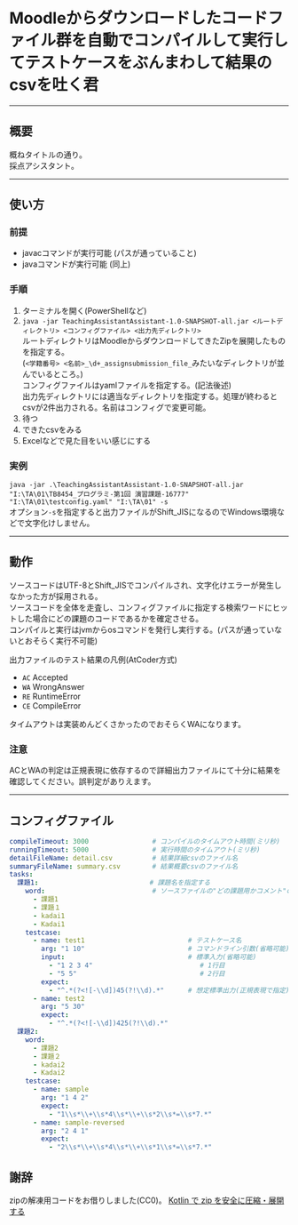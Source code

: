 # Moodleからダウンロードしたコードファイル群を自動でコンパイルして実行してテストケースをぶんまわして結果のcsvを吐く君

***
## 概要
概ねタイトルの通り。  
採点アシスタント。

***

## 使い方  

### 前提
- javacコマンドが実行可能 (パスが通っていること)
- javaコマンドが実行可能 (同上)

### 手順
1. ターミナルを開く(PowerShellなど)
2. `java -jar TeachingAssistantAssistant-1.0-SNAPSHOT-all.jar <ルートディレクトリ> <コンフィグファイル> <出力先ディレクトリ>`  
ルートディレクトリはMoodleからダウンロードしてきたZipを展開したものを指定する。  
   (`<学籍番号> <名前>_\d+_assignsubmission_file_`みたいなディレクトリが並んでいるところ。)  
コンフィグファイルはyamlファイルを指定する。(記法後述)  
出力先ディレクトリには適当なディレクトリを指定する。処理が終わるとcsvが2件出力される。名前はコンフィグで変更可能。
3. 待つ
4. できたcsvをみる
5. Excelなどで見た目をいい感じにする

### 実例
`java -jar .\TeachingAssistantAssistant-1.0-SNAPSHOT-all.jar "I:\TA\01\TB8454_プログラミ-第1回 演習課題-16777" "I:\TA\01\testconfig.yaml" "I:\TA\01" -s`  
オプション`-s`を指定すると出力ファイルがShift_JISになるのでWindows環境などで文字化けしません。

***  

## 動作
ソースコードはUTF-8とShift_JISでコンパイルされ、文字化けエラーが発生しなかった方が採用される。  
ソースコードを全体を走査し、コンフィグファイルに指定する検索ワードにヒットした場合にどの課題のコードであるかを確定させる。  
コンパイルと実行はjvmからosコマンドを発行し実行する。(パスが通っていないとおそらく実行不可能)  

出力ファイルのテスト結果の凡例(AtCoder方式)
- ``AC`` Accepted
- ``WA`` WrongAnswer
- ``RE`` RuntimeError
- ``CE`` CompileError  

タイムアウトは実装めんどくさかったのでおそらくWAになります。  

### **注意**
ACとWAの判定は正規表現に依存するので詳細出力ファイルにて十分に結果を確認してください。誤判定がありえます。

***  

## コンフィグファイル
``` yaml
compileTimeout: 3000                # コンパイルのタイムアウト時間(ミリ秒)
runningTimeout: 5000                # 実行時間のタイムアウト(ミリ秒)
detailFileName: detail.csv          # 結果詳細csvのファイル名
summaryFileName: summary.csv        # 結果概要csvのファイル名
tasks:
  課題1:                            # 課題名を指定する
    word:                           # ソースファイルの"どの課題用かコメント"の検索用ワード
      - 課題1
      - 課題１
      - kadai1
      - Kadai1
    testcase:
      - name: test1                          # テストケース名
        arg: "1 10"                          # コマンドライン引数(省略可能)
        input:                               # 標準入力(省略可能)
          - "1 2 3 4"                           # 1行目
          - "5 5"                               # 2行目
        expect:
          - "^.*(?<![-\\d])45(?!\\d).*"      # 想定標準出力(正規表現で指定)
      - name: test2
        arg: "5 30"
        expect:
          - "^.*(?<![-\\d])425(?!\\d).*"
  課題2:
    word:
      - 課題2
      - 課題２
      - kadai2
      - Kadai2
    testcase:
      - name: sample
        arg: "1 4 2"
        expect:
          - "1\\s*\\+\\s*4\\s*\\+\\s*2\\s*=\\s*7.*"
      - name: sample-reversed
        arg: "2 4 1"
        expect:
          - "2\\s*\\+\\s*4\\s*\\+\\s*1\\s*=\\s*7.*"
```

## 謝辞
zipの解凍用コードをお借りしました(CC0)。
[Kotlin で zip を安全に圧縮・展開する](https://qiita.com/jim/items/2c0b0a0acacd78f49b49)